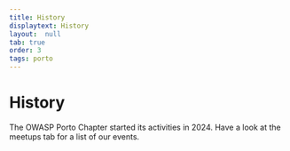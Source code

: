 ```yaml
---
title: History
displaytext: History
layout:  null
tab: true
order: 3
tags: porto
---
```


# History

The OWASP Porto Chapter started its activities in 2024. Have a look at the meetups tab for a list of our events.